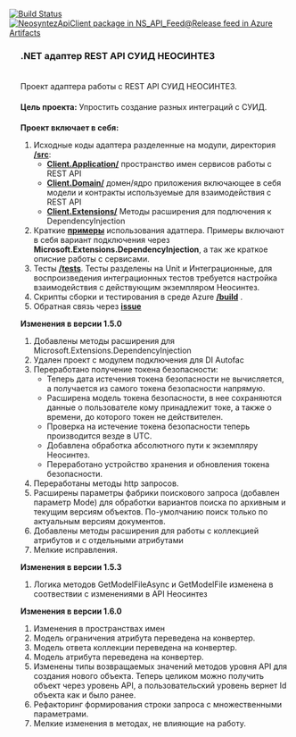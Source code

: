 [![Build Status](https://dev.azure.com/neolantservice4/NEOSYNTEZ%20API/_apis/build/status/PL_Release?branchName=master)](https://dev.azure.com/neolantservice4/NEOSYNTEZ%20API/_build/latest?definitionId=3&branchName=master)
[![NeosyntezApiClient package in NS_API_Feed@Release feed in Azure Artifacts](https://feeds.dev.azure.com/neolantservice4/644f90da-893b-4e55-86c6-90b8ec342f2d/_apis/public/Packaging/Feeds/2a945164-16de-49e4-98e5-2a5c21a830d4%409e997b01-d157-4d0b-8363-39f5c750f3d7/Packages/4f45664c-a73b-44eb-874a-9e8d670cefa3/Badge)](https://dev.azure.com/neolantservice4/NEOSYNTEZ%20API/_packaging?_a=package&feed=2a945164-16de-49e4-98e5-2a5c21a830d4%409e997b01-d157-4d0b-8363-39f5c750f3d7&package=4f45664c-a73b-44eb-874a-9e8d670cefa3&preferRelease=true)
<h3 style="padding-left: 15pt;">.NET адаптер REST API СУИД НЕОСИНТЕЗ</h3>
<div style="padding-left: 15pt;padding-top: 20px;">
    <div>
        Проект адаптера работы с REST API СУИД НЕОСИНТЕЗ.
    </div>
    <div style="padding-top: 20px;">
        <strong>Цель проекта:</strong>
        Упростить создание разных интеграций с СУИД.
    </div>

</div>
<div style="padding-left: 15pt; padding-top: 20px;">
    <strong>Проект включает в себя:</strong>
    <ol type="1">
        <li> Исходные коды адаптера разделенные на модули, директория <a href="https://dev.azure.com/neolantservice4/NEOSYNTEZ%20API/_git/NEOSYNTEZ%20API?path=%2Fsrc"><strong>/src</strong></a>:
            <ul>
                <li>
                    <a href="https://dev.azure.com/neolantservice4/NEOSYNTEZ%20API/_git/NEOSYNTEZ%20API?path=%2Fsrc%2FClient.Application"><strong>Client.Application/</strong></a> пространство имен
                    сервисов работы с REST API
                </li>
                <li>
                    <a href="https://dev.azure.com/neolantservice4/NEOSYNTEZ%20API/_git/NEOSYNTEZ%20API?path=%2Fsrc%2FClient.Domain"><strong>Client.Domain/</strong></a> домен/ядро приложения
                    включающее в себя модели и контракты используемые для
                    взаимодействия с REST API
                </li>
                <li><a href="https://dev.azure.com/neolantservice4/NEOSYNTEZ%20API/_git/NEOSYNTEZ%20API?path=%2Fsrc%2FClient.Extensions"><strong>Client.Extensions/</strong></a> Методы расширения для
                    подлючения к DependencyInjection
                </li>
            </ul>
        </li>
        <li>
            Краткие <a href="https://dev.azure.com/neolantservice4/NEOSYNTEZ%20API/_git/NEOSYNTEZ%20API?path=%2Fexamples%2FApiExamples"><strong>примеры</strong></a> использования адатпера. Примеры
            включают в себя вариант подключения через
            <strong>Microsoft.Extensions.DependencyInjection</strong>, а так же краткое описние работы с сервисами.
        </li>
        <li>
            Тесты <a href="https://dev.azure.com/neolantservice4/NEOSYNTEZ%20API/_git/NEOSYNTEZ%20API?path=%2Ftests"><strong>/tests</strong></a>. Тесты разделены на Unit и Интеграционные, для
            воспроизведения интеграционных тестов требуется
            настройка взаимодействия с действующим экземпляром Неосинтез.
        </li>
        <li>
            Скрипты сборки и тестирования в среде Azure <a href="https://dev.azure.com/neolantservice4/NEOSYNTEZ%20API/_git/NEOSYNTEZ%20API?path=%2Fbuild"><strong>/build</strong></a> .
        </li>
        <li>
            Обратная связь через <a href="https://github.com/stv-ckv/NEOSYNTEZ-API/issues"><strong>issue</strong></a>
        </li>
    </ol>
    <strong>Изменения в версии 1.5.0</strong>
    <ol type="1">
        <li>Добавлены методы расширения для Microsoft.Extensions.DependencyInjection</li>
        <li>Удален проект с модулем подключения для DI Autofac</li>
        <li>Переработано получение токена безопасности:
            <ul>
                <li>Теперь дата истечения токена безопасности не вычисляется, а получается из самого токена безопасности напрямую.</li>
                <li>Расширена модель токена безопасности, в нее сохраняются данные о пользователе кому принадлежит токе, а также о времени, до которого токен не действителен.</li>
                <li>Проверка на истечение токена безопасности теперь производится везде в UTC.</li>
                <li>Добавлена обработка абсолютного пути к экземпляру Неосинтез.</li>
                <li>Переработано устройство хранения и обновления токена безопасности.</li>
            </ul>
        <li>Переработаны методы http запросов.</li>
        <li>Расширены параметры фабрики поискового запроса (добавлен параметр Mode) для обработки вариантов поиска по архивным и текущим версиям объектов. По-умолчанию поиск только по актуальным
            версиям документов.
        </li>
        <li>Добавлены методы расширения для работы с коллекцией атрибутов и с отдельными атрибутами</li>
        <li>Мелкие исправления.</li>
    </ol>
    <strong>Изменения в версии 1.5.3</strong>
    <ol type="1">
        <li>Логика методов GetModelFileAsync и GetModelFile изменена в соотвествии с изменениями в API Неосинтез</li>
    </ol>
    <strong>Изменения в версии 1.6.0</strong>
    <ol type="1">
        <li>Изменения в пространствах имен</li>
        <li>Модель ограничения атрибута переведена на конвертер.</li>
        <li>Модель ответа коллекции переведена на конвертер.</li>
        <li>Модель атрибута переведена на конвертер.</li>
        <li>Изменены типы возвращаемых значений методов уровня API для создания нового объекта. Теперь целиком можно получить объект через уровень API, а пользовательский уровень вернет Id объекта как и было ранее.</li>
        <li>Рефакторинг формирования строки запроса с множественными параметрами.</li>
        <li>Мелкие изменения в методах, не влияющие на работу.</li>
    </ol>
</div>
